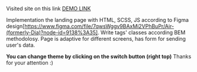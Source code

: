 Visited site on this link [DEMO LINK](https://amahalias.github.io/air_landing/)

Implementation the landing page with HTML, SCSS, JS according to Figma design[https://www.figma.com/file/7qwsWggv9BAxMi2VPhBuPr/Air-(formerly-Dia)?node-id=9138%3A35].
Write tags' classes according BEM methodolosy. Page is adaptive for different screens, has form for sending user's data.

**You can change theme by clicking on the switch button (right top)**
Thanks for your attention :)
